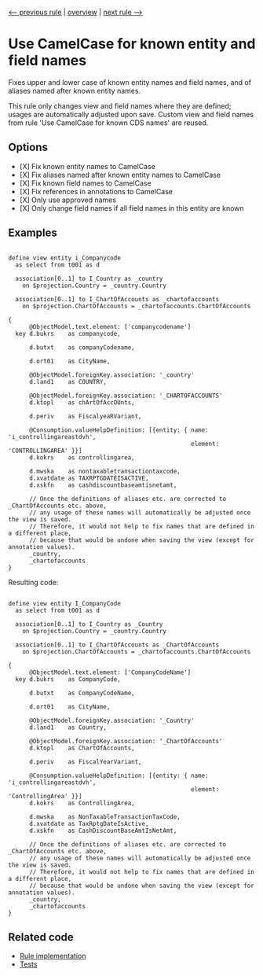 [<-- previous rule](DdlSpacesAroundBracketsRule.md) | [overview](../rules.md) | [next rule -->](DdlTypoRule.md)

# Use CamelCase for known entity and field names

Fixes upper and lower case of known entity names and field names, and of aliases named after known entity names.

This rule only changes view and field names where they are defined; usages are automatically adjusted upon save. Custom view and field names from rule 'Use CamelCase for known CDS names' are reused.

## Options

* \[X\] Fix known entity names to CamelCase
* \[X\] Fix aliases named after known entity names to CamelCase
* \[X\] Fix known field names to CamelCase
* \[X\] Fix references in annotations to CamelCase
* \[X\] Only use approved names
* \[X\] Only change field names if all field names in this entity are known

## Examples


```ASDDLS

define view entity i_Companycode
  as select from t001 as d

  association[0..1] to I_Country as _country
    on $projection.Country = _country.Country

  association[0..1] to I_ChartOfAccounts as _chartofaccounts
    on $projection.ChartOfAccounts = _chartofaccounts.ChartOfAccounts

{
      @ObjectModel.text.element: ['companycodename']
  key d.bukrs    as companycode,

      d.butxt    as companyCodename,

      d.ort01    as CityName,

      @ObjectModel.foreignKey.association: '_country'
      d.land1    as COUNTRY,

      @ObjectModel.foreignKey.association: '_CHARTOFACCOUNTS'
      d.ktopl    as chArtOfAccOUnts,

      d.periv    as FiscalyeaRVariant,

      @Consumption.valueHelpDefinition: [{entity: { name:    'i_controllingareastdvh',
                                                    element: 'CONTROLLINGAREA' }}]
      d.kokrs    as controllingarea,

      d.mwska    as nontaxabletransactiontaxcode,
      d.xvatdate as TAXRPTGDATEISACTIVE,
      d.xskfn    as cashdiscountbaseamtisnetamt,

      // Once the definitions of aliases etc. are corrected to _ChartOfAccounts etc. above,
      // any usage of these names will automatically be adjusted once the view is saved.
      // Therefore, it would not help to fix names that are defined in a different place,
      // because that would be undone when saving the view (except for annotation values).
      _country,
      _chartofaccounts
}
```

Resulting code:

```ASDDLS

define view entity I_CompanyCode
  as select from t001 as d

  association[0..1] to I_Country as _Country
    on $projection.Country = _country.Country

  association[0..1] to I_ChartOfAccounts as _ChartOfAccounts
    on $projection.ChartOfAccounts = _chartofaccounts.ChartOfAccounts

{
      @ObjectModel.text.element: ['CompanyCodeName']
  key d.bukrs    as CompanyCode,

      d.butxt    as CompanyCodeName,

      d.ort01    as CityName,

      @ObjectModel.foreignKey.association: '_Country'
      d.land1    as Country,

      @ObjectModel.foreignKey.association: '_ChartOfAccounts'
      d.ktopl    as ChartOfAccounts,

      d.periv    as FiscalYearVariant,

      @Consumption.valueHelpDefinition: [{entity: { name:    'i_controllingareastdvh',
                                                    element: 'ControllingArea' }}]
      d.kokrs    as ControllingArea,

      d.mwska    as NonTaxableTransactionTaxCode,
      d.xvatdate as TaxRptgDateIsActive,
      d.xskfn    as CashDiscountBaseAmtIsNetAmt,

      // Once the definitions of aliases etc. are corrected to _ChartOfAccounts etc. above,
      // any usage of these names will automatically be adjusted once the view is saved.
      // Therefore, it would not help to fix names that are defined in a different place,
      // because that would be undone when saving the view (except for annotation values).
      _country,
      _chartofaccounts
}
```

## Related code

* [Rule implementation](../../com.sap.adt.abapcleaner/src/com/sap/adt/abapcleaner/rules/ddl/spaces/DdlCamelCaseNameRule.java)
* [Tests](../../test/com.sap.adt.abapcleaner.test/src/com/sap/adt/abapcleaner/rules/ddl/spaces/DdlCamelCaseNameTest.java)

